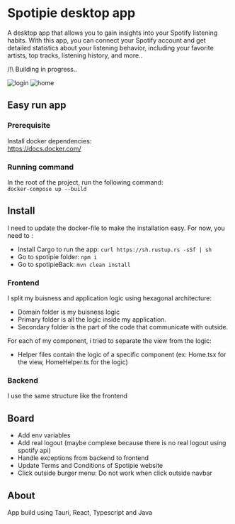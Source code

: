 # Spotipie desktop app

A desktop app that allows you to gain insights into your Spotify listening habits.
With this app, you can connect your Spotify account and get detailed statistics about your listening behavior, including your favorite artists, top tracks, listening history, and more..

/!\ Building in progress..

![login](https://github.com/iammaxence/Spotipie/assets/32987179/b383fd6a-a812-4e6e-950e-a299ac45aed4)
![home](https://github.com/iammaxence/Spotipie/assets/32987179/111f320b-0f69-419b-b88e-1372ce2de51b)

## Easy run app

### Prerequisite

Install docker dependencies:  
https://docs.docker.com/

### Running command

In the root of the project, run the following command:  
`docker-compose up --build`

## Install

I need to update the docker-file to make the installation easy.
For now, you need to :

- Install Cargo to run the app: `curl https://sh.rustup.rs -sSf | sh`
- Go to spotipie folder: `npm i`
- Go to spotipieBack: `mvn clean install`

### Frontend

I split my buisness and application logic using hexagonal architecture:

- Domain folder is my buisness logic
- Primary folder is all the logic inside my application.
- Secondary folder is the part of the code that communicate with outside.

For each of my component, i tried to separate the view from the logic:

- Helper files contain the logic of a specific component (ex: Home.tsx for the view, HomeHelper.ts for the logic)

### Backend

I use the same structure like the frontend

## Board

- Add env variables
- Add real logout (maybe complexe because there is no real logout using spotify api)
- Handle exceptions from backend to frontend
- Update Terms and Conditions of Spotipie website
- Click outside burger menu: Do not work when click outside navbar

## About

App build using Tauri, React, Typescript and Java

